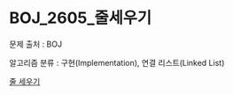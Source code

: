 # BOJ_2605_줄세우기
문제 출처 : BOJ

알고리즘 분류 : 구현(Implementation), 연결 리스트(Linked List)

[줄 세우기](https://www.acmicpc.net/problem/2605)